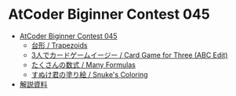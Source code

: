 AtCoder Biginner Contest 045
============================

- [AtCoder Biginner Contest 045](http://abc045.contest.atcoder.jp/)
    - [台形 / Trapezoids](http://abc045.contest.atcoder.jp/tasks/abc045_a)
    - [3人でカードゲームイージー / Card Game for Three (ABC Edit)](http://abc045.contest.atcoder.jp/tasks/abc045_b)
    - [たくさんの数式 / Many Formulas](http://abc045.contest.atcoder.jp/tasks/abc045_c)
    - [すぬけ君の塗り絵 / Snuke's Coloring](http://abc045.contest.atcoder.jp/tasks/abc045_d)
- [解説資料](http://arc061.contest.atcoder.jp/data/arc/061/editorial.pdf)
